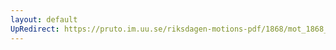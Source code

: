 ```yaml
---
layout: default
UpRedirect: https://pruto.im.uu.se/riksdagen-motions-pdf/1868/mot_1868__ak__138.pdf
---
```

